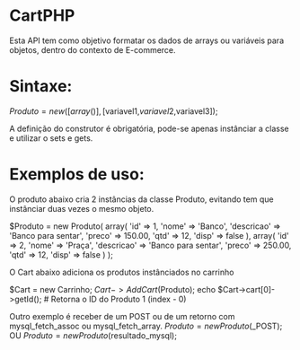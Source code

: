 CartPHP
=======

Esta API tem como objetivo formatar os dados de arrays ou variáveis para objetos, dentro do contexto de E-commerce.

# Sintaxe:
$Produto = new ([array()],[$variavel1,$variavel2,$variavel3]);

A definição do construtor é obrigatória, pode-se apenas instânciar a classe e utilizar o sets e gets.

# Exemplos de uso:

O produto abaixo cria 2 instâncias da classe Produto, evitando tem que instânciar duas vezes o mesmo objeto.

$Produto = new Produto(
	array(
		'id' => 1,
		'nome' => 'Banco',
		'descricao' => 'Banco para sentar',
		'preco' => 150.00,
		'qtd' => 12,
		'disp' => false
	),
	array(
		'id' => 2,
		'nome' => 'Praça',
		'descricao' => 'Banco para sentar',
		'preco' => 250.00,
		'qtd' => 12,
		'disp' => false
	)
);

O Cart abaixo adiciona os produtos instânciados no carrinho

$Cart = new Carrinho;
$Cart->AddCart($Produto);
echo $Cart->cart[0]->getId(); # Retorna o ID do Produto 1 (index - 0)

Outro exemplo é receber de um POST ou de um retorno com mysql_fetch_assoc ou mysql_fetch_array.
$Produto = new Produto($_POST); OU $Produto = new Produto($resultado_mysql);
